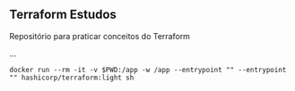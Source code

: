 ## Terraform Estudos

Repositório para praticar conceitos do Terraform

...

```
docker run --rm -it -v $PWD:/app -w /app --entrypoint "" --entrypoint "" hashicorp/terraform:light sh
```